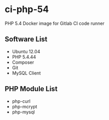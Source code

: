 # ci-php-54
PHP 5.4 Docker image for Gitlab CI code runner

## Software List
* Ubuntu 12.04
* PHP 5.4.44
* Composer
* Git
* MySQL Client

## PHP Module List
* php-curl
* php-mcrypt
* php-mysql
